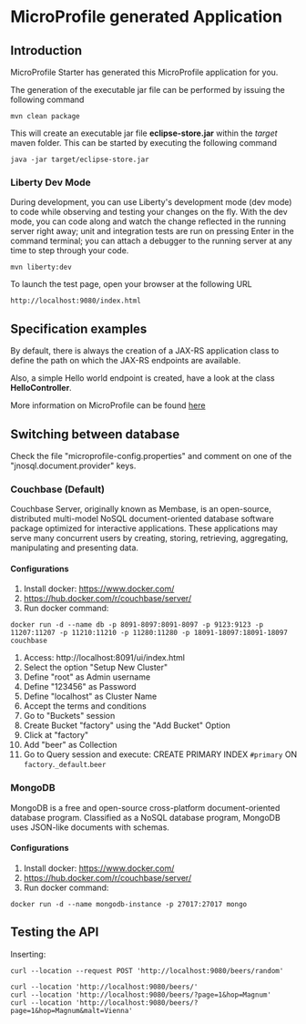 # MicroProfile generated Application

## Introduction

MicroProfile Starter has generated this MicroProfile application for you.

The generation of the executable jar file can be performed by issuing the following command

```shell
mvn clean package
```
This will create an executable jar file **eclipse-store.jar** within the _target_ maven folder. This can be started by executing the following command

```shell
java -jar target/eclipse-store.jar
```

### Liberty Dev Mode

During development, you can use Liberty's development mode (dev mode) to code while observing and testing your changes on the fly.
With the dev mode, you can code along and watch the change reflected in the running server right away;
unit and integration tests are run on pressing Enter in the command terminal; you can attach a debugger to the running server at any time to step through your code.

```shell
mvn liberty:dev
```


To launch the test page, open your browser at the following URL

```
http://localhost:9080/index.html  
```

## Specification examples

By default, there is always the creation of a JAX-RS application class to define the path on which the JAX-RS endpoints are available.

Also, a simple Hello world endpoint is created, have a look at the class **HelloController**.

More information on MicroProfile can be found [here](https://microprofile.io/)


## Switching between database

Check the file "microprofile-config.properties" and comment on one of the "jnosql.document.provider" keys.

### Couchbase (Default)

Couchbase Server, originally known as Membase, is an open-source, distributed multi-model NoSQL document-oriented database software package optimized for interactive applications. These applications may serve many concurrent users by creating, storing, retrieving, aggregating, manipulating and presenting data.

#### Configurations

1. Install docker: https://www.docker.com/
1. https://hub.docker.com/r/couchbase/server/
1. Run docker command:

```shell
docker run -d --name db -p 8091-8097:8091-8097 -p 9123:9123 -p 11207:11207 -p 11210:11210 -p 11280:11280 -p 18091-18097:18091-18097 couchbase
```

1. Access: http://localhost:8091/ui/index.html
1. Select the option "Setup New Cluster"
1. Define "root" as Admin username
1. Define "123456" as Password
1. Define "localhost" as Cluster Name
1. Accept the terms and conditions
1. Go to "Buckets" session
1. Create Bucket "factory" using the "Add Bucket" Option
1. Click at "factory"
1. Add "beer" as Collection
1. Go to Query session and execute: CREATE PRIMARY INDEX `#primary` ON `factory`.`_default`.`beer`


### MongoDB

MongoDB is a free and open-source cross-platform document-oriented database program. Classified as a NoSQL database program, MongoDB uses JSON-like documents with schemas.

#### Configurations

1. Install docker: https://www.docker.com/
1. https://hub.docker.com/r/couchbase/server/
1. Run docker command:

```shell
docker run -d --name mongodb-instance -p 27017:27017 mongo
```


## Testing the API

Inserting:

```shell
curl --location --request POST 'http://localhost:9080/beers/random'
```

```shell
curl --location 'http://localhost:9080/beers/'
curl --location 'http://localhost:9080/beers/?page=1&hop=Magnum'
curl --location 'http://localhost:9080/beers/?page=1&hop=Magnum&malt=Vienna'
```